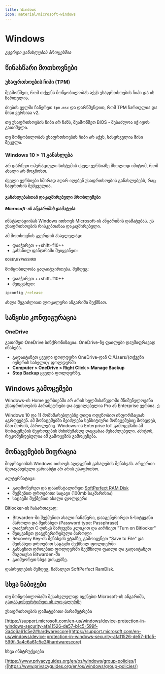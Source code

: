 ```yaml
---
title: Windows
icon: material/microsoft-windows
---
```


# Windows
_გვერდი განახლების პროცესშია_

## წინასწარი მოთხოვნები

### უსაფრთხოების ჩიპი (TPM)

შეამოწმეთ, რომ თქვენს მოწყობილობას აქვს უსაფრთხოების ჩიპი და ის ჩართულია.

ძიების ველში ჩაწერეთ `tpm.msc` და დარწმუნდით, რომ TPM ჩართულია და მისი ვერსიაა v2.

თუ უსაფრთხოების ჩიპი არ ჩანს, შეამოწმეთ BIOS - შესაძლოა იქ იყოს გათიშული.

თუ მოწყობილობას უსაფრთხოების ჩიპი არ აქვს, სასურველია მისი შეცვლა.

### Windows 10 > 11 განახლება

არ დარჩეთ ოპერაციული სისტემის ძველ ვერსიაზე მხოლოდ იმიტომ, რომ ახალი არ მოგწონთ.

ძველი ვერსიები ხშირად აღარ იღებენ უსაფრთხოების განახლებებს, რაც საფრთხის შემცველია.

#### განახლებასთან დაკავშირებული პრობლემები

##### Microsoft-ის ანგარიშის დამატება

ინსტალაციისას Windows ითხოვს Microsoft-ის ანგარიშის დამატებას. ეს უსაფრთხოების რისკებთანაა დაკავშირებული.

ამ მოთხოვნის გვერდის ასავლელად:

- დააჭირეთ ++shift+f10++
- გახსნილ ფანჯარაში შეიყვანეთ:

```cmd
OOBE\BYPASSNRO
```

მოწყობილობა გადაიტვირთება. შემდეგ:

- დააჭირეთ ++shift+f10++
- შეიყვანეთ:

```cmd
ipconfig /release
```

ახლა შეგიძლიათ ლოკალური ანგარიში შექმნათ.

## საწყისი კონფიგურაცია

### OneDrive

გათიშეთ OneDrive სინქრონიზაცია. OneDrive-ზე ფაილები დაუშიფრავად ინახება.

- გადაიტანეთ ყველა ფოლდერი OneDrive-დან C:/Users/{თქვენი იუზერის სახელი}/ ფოლდერში
- **Computer > OneDrive > Right Click > Manage Backup** 
- **Stop Backup** ყველა ფოლდერზე.

## Windows გამოცემები

Windows-ის Home ვერსიებში არ არის ხელმისაწვდომი მნიშვნელოვანი უსაფრთხოების პარამეტრები და 
აუცილებელია Pro ან Enterprise ვერსია. [;)](https://github.com/massgravel/Microsoft-Activation-Scripts)

Windows 10 და 11 მომხმარებლებზე დიდი ოდენობით ინფორმაციას აგროვებენ. ამ მონაცემებში
შეიძლება სენსიტიური მონაცემებიც მოხვდეს, მათ შორის, პაროლებიც. Windows-ის Enterprise IoT
გამოცემაში ამ მონაცემების შეგროვების მინიმუმამდე დაყვანაა შესაძლებელი. ამიტომ, 
რეკომენდებულია ამ გამოცემის გამოყენება.

## მონაცემების შიფრაცია

შიფრაციისას Windows ითხოვს აღდგენის გასაღების შენახვას. არცერთი შეთავაზებული ვარიანტი არ არის უსაფრთხო.

ალტერნატივა:

- გადმოწერეთ და დააინსტალირეთ [SoftPerfect RAM Disk](https://www.softperfect.com/products/ramdisk/)
- შექმენით დროებითი საცავი (100mb საკმარისია)
- საცავში შექმენით ახალი ფოლდერი

Bitlocker-ის ჩასართავად:

- Bitwarden-ში შექმენით ახალი ჩანაწერი, დააგენერირეთ 5-სიტყვანი პაროლი და შეინახეთ (Password type: Passphrase)
- დააჭირეთ C დისკს მარჯვენა კლიკით და აირჩიეთ "Turn on Bitlocker"
- შეიყვანეთ დაგენერირებული პაროლი
- Recovery Key-ის შენახვის ეტაპზე, გამოიყენეთ "Save to File" და შეინახეთ დროებით საცავში შექმნილ ფოლდერში
- გახსენით დროებით ფოლდერში შექმნილი ფაილი და გადაიტანეთ შიგთავსი Bitwarden-ში
- გაიმეორეთ სხვა დისკებზე.

დასრულების შემდეგ, წაშალეთ SoftPerfect RamDisk.

## სხვა ნაბიჯები

თუ მოწყობილობაში შესასვლელად იყენებთ Microsoft-ის ანგარიშს, [გადააკონვერტირეთ ის ლოკალურზე](https://support.microsoft.com/en-us/windows/change-from-a-local-account-to-a-microsoft-account-395203bf-9f1b-eb24-b042-5b8dae6c1d20)

უსაფრთხოების დამატებითი პარამეტრები

[https://support.microsoft.com/en-us/windows/device-protection-in-windows-security-afa11526-de57-b1c5-599f-3a4c6a61c5e2#hardwarescore](https://support.microsoft.com/en-us/windows/device-protection-in-windows-security-afa11526-de57-b1c5-599f-3a4c6a61c5e2#hardwarescore)

სხვა ინსტრუქციები

[https://www.privacyguides.org/en/os/windows/group-policies/]([https://www.privacyguides.org/en/os/windows/group-policies/)


